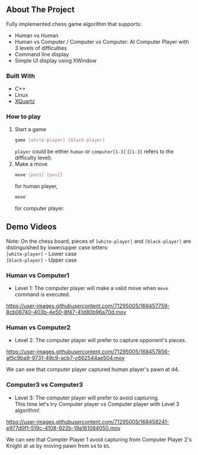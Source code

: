 <div id="top"></div>


## About The Project
Fully implemented chess game algorithm that supports:
* Human vs Human
* Human vs Computer / Computer vs Computer: AI Computer Player with 3 levels of difficulties
* Command line display
* Simple UI display using XWindow

### Built With
* C++
* Linux
* [XQuartz](https://www.xquartz.org)

### How to play
1. Start a game
    ```sh
    game [white-player] [black-player]
    ```
    `player` could be either `human` or `computer[1-3]` (`[1-3]` refers to the difficulty level).
2. Make a move
    ```sh
    move [pos1] [pos2]
    ``` 
    for human player,
    ```sh
    move
    ``` 
    for computer player.
    
    
## Demo Videos
Note: On the chess board, pieces of `[white-player]` and `[black-player]` are distinguished by lower/upper case letters: <br />
         `[white-player]` - Lower case <br />
         `[black-player]` - Upper case <br />
### Human vs Computer1
* Level 1: The computer player will make a valid move when `move` command is executed.


https://user-images.githubusercontent.com/71295005/168457759-8cb06740-403b-4e50-8f47-41d80b96a70d.mov



### Human vs Computer2
* Level 2: The computer player will prefer to capture opponent's pieces. <br />

https://user-images.githubusercontent.com/71295005/168457856-af5c9ba9-9731-49c9-acb7-c662544ae504.mov

  We can see that computer player captured human player's pawn at d4.



### Computer3 vs Computer3
* Level 3: The computer player will prefer to avoid capturing. <br />
  This time let's try Computer player vs Computer player with Level 3 algorithm! <br />
  


https://user-images.githubusercontent.com/71295005/168458241-e977d0f1-519c-4108-922b-19a161084050.mov



We can see that Compter Player 1 avoid capturing from Computer Player 2's Knight at `a6` by moving pawn from `b4` to `b5`.


